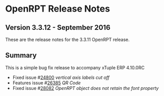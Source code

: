 # OpenRPT Release Notes
## Version 3.3.12 - September 2016

These are the release notes for the 3.3.11 OpenRPT release.

## Summary

This is a simple bug fix release to accompany xTuple ERP 4.10.0RC

- Fixed issue #[24800](http://www.xtuple.org/xtincident/view/bugs/24800)
  _vertical axis labels cut off_
- Features issue #[26385](http://www.xtuple.org/xtincident/view/bugs/26385)
  _QR Code_
- Fixed issue #[28082](http://www.xtuple.org/xtincident/view/bugs/28082)
  _OpenRPT object does not retain the font property_
